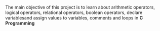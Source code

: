 The main objective of this project is to learn about arithmetic operators, logical operators, relational operators, boolean operators, declare variablesand assign values to variables, comments and loops in **C Programming**
